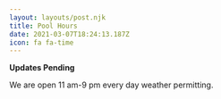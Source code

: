 ```yaml
---
layout: layouts/post.njk
title: Pool Hours
date: 2021-03-07T18:24:13.187Z
icon: fa fa-time
---
```

**Updates Pending**

We are open 11 am-9 pm every day weather permitting.